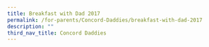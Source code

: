 ```yaml
---
title: Breakfast with Dad 2017
permalink: /for-parents/Concord-Daddies/breakfast-with-dad-2017
description: ""
third_nav_title: Concord Daddies
---
```

